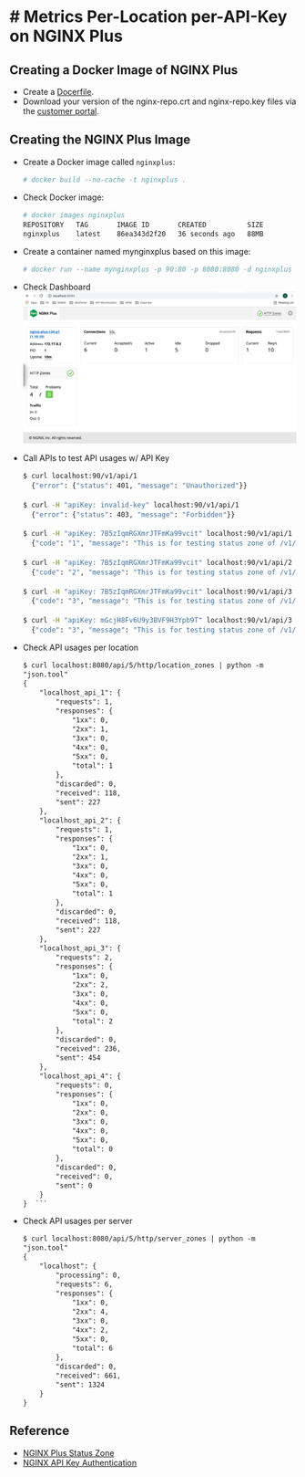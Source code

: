 # # Metrics Per-Location per-API-Key on NGINX Plus

## Creating a Docker Image of NGINX Plus
- Create a [Docerfile](./Dockerfile).
- Download your version of the nginx-repo.crt and nginx-repo.key files via the [customer portal](https://cs.nginx.com/?_ga=2.268586425.912746048.1620625839-85838359.1596947109).

## Creating the NGINX Plus Image

- Create a Docker image called `nginxplus`:
  ```bash
  # docker build --no-cache -t nginxplus .
  ```

- Check Docker image:
  ```bash
  # docker images nginxplus
  REPOSITORY   TAG       IMAGE ID       CREATED          SIZE
  nginxplus    latest    86ea343d2f20   36 seconds ago   88MB
  ```

- Create a container named mynginxplus based on this image:
  ```bash
  # docker run --name mynginxplus -p 90:80 -p 8080:8080 -d nginxplus
  ```

- Check Dashboard
  ![](./img/nginx-plus-dashboard.png)


- Call APIs to test API usages w/ API Key
  ```bash
  $ curl localhost:90/v1/api/1
    {"error": {"status": 401, "message": "Unauthorized"}}

  $ curl -H "apiKey: invalid-key" localhost:90/v1/api/1
    {"error": {"status": 403, "message": "Forbidden"}}
  
  $ curl -H "apiKey: 7B5zIqmRGXmrJTFmKa99vcit" localhost:90/v1/api/1
    {"code": "1", "message": "This is for testing status zone of /v1/api/1"}
  
  $ curl -H "apiKey: 7B5zIqmRGXmrJTFmKa99vcit" localhost:90/v1/api/2
    {"code": "2", "message": "This is for testing status zone of /v1/api/2"}
  
  $ curl -H "apiKey: 7B5zIqmRGXmrJTFmKa99vcit" localhost:90/v1/api/3
    {"code": "3", "message": "This is for testing status zone of /v1/api/3"}
  
  $ curl -H "apiKey: mGcjH8Fv6U9y3BVF9H3Ypb9T" localhost:90/v1/api/3
    {"code": "3", "message": "This is for testing status zone of /v1/api/3"}
  ```


- Check API usages per location
  ```
  $ curl localhost:8080/api/5/http/location_zones | python -m "json.tool"
  {
      "localhost_api_1": {
          "requests": 1,
          "responses": {
              "1xx": 0,
              "2xx": 1,
              "3xx": 0,
              "4xx": 0,
              "5xx": 0,
              "total": 1
          },
          "discarded": 0,
          "received": 118,
          "sent": 227
      },
      "localhost_api_2": {
          "requests": 1,
          "responses": {
              "1xx": 0,
              "2xx": 1,
              "3xx": 0,
              "4xx": 0,
              "5xx": 0,
              "total": 1
          },
          "discarded": 0,
          "received": 118,
          "sent": 227
      },
      "localhost_api_3": {
          "requests": 2,
          "responses": {
              "1xx": 0,
              "2xx": 2,
              "3xx": 0,
              "4xx": 0,
              "5xx": 0,
              "total": 2
          },
          "discarded": 0,
          "received": 236,
          "sent": 454
      },
      "localhost_api_4": {
          "requests": 0,
          "responses": {
              "1xx": 0,
              "2xx": 0,
              "3xx": 0,
              "4xx": 0,
              "5xx": 0,
              "total": 0
          },
          "discarded": 0,
          "received": 0,
          "sent": 0
      }
  }  ```

- Check API usages per server
  ```
  $ curl localhost:8080/api/5/http/server_zones | python -m "json.tool"
  {
      "localhost": {
          "processing": 0,
          "requests": 6,
          "responses": {
              "1xx": 0,
              "2xx": 4,
              "3xx": 0,
              "4xx": 2,
              "5xx": 0,
              "total": 6
          },
          "discarded": 0,
          "received": 661,
          "sent": 1324
      }
  }
  ```

## Reference
- [NGINX Plus Status Zone](https://www.nginx.com/blog/nginx-plus-r19-released/#new-features-detail)
- [NGINX API Key Authentication](https://www.nginx.com/blog/deploying-nginx-plus-as-an-api-gateway-part-1/)